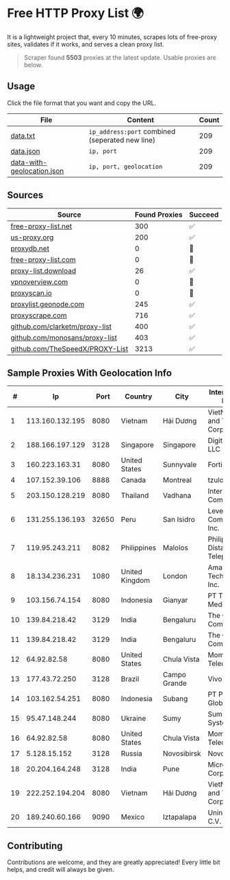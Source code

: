 
# Free HTTP Proxy List 🌍

It is a lightweight project that, every 10 minutes, scrapes lots of free-proxy sites, validates if it works, and serves a clean proxy list.


> Scraper found **5503** proxies at the latest update. Usable proxies are below.

## Usage

Click the file format that you want and copy the URL.


|File|Content|Count|
|----|-------|-----|
|[data.txt](https://raw.githubusercontent.com/themiralay/Proxy-List-World/master/data.txt)|`ip_address:port` combined (seperated new line)|209|
|[data.json](https://raw.githubusercontent.com/themiralay/Proxy-List-World/master/data.json)|`ip, port`|209|
|[data-with-geolocation.json](https://raw.githubusercontent.com/themiralay/Proxy-List-World/master/data-with-geolocation.json)|`ip, port, geolocation`|209|

## Sources

|Source|Found Proxies|Succeed|
|------|-------------|-------|
|[free-proxy-list.net](https://free-proxy-list.net)|300|✅|
|[us-proxy.org](https://www.us-proxy.org)|200|✅|
|[proxydb.net](http://proxydb.net)|0|🚫|
|[free-proxy-list.com](https://free-proxy-list.com/?page=&port=&type%5B%5D=http&type%5B%5D=https&up_time=0&search=Search)|0|🚫|
|[proxy-list.download](https://www.proxy-list.download/HTTP)|26|✅|
|[vpnoverview.com](https://vpnoverview.com/privacy/anonymous-browsing/free-proxy-servers)|0|🚫|
|[proxyscan.io](https://www.proxyscan.io)|0|🚫|
|[proxylist.geonode.com](https://proxylist.geonode.com/api/proxy-list?limit=300&page=1&sort_by=lastChecked&sort_type=desc&protocols=http,https)|245|✅|
|[proxyscrape.com](https://api.proxyscrape.com/v2/?request=displayproxies&protocol=http&timeout=10000&country=all&ssl=all&anonymity=all)|716|✅|
|[github.com/clarketm/proxy-list](https://raw.githubusercontent.com/clarketm/proxy-list/master/proxy-list-raw.txt)|400|✅|
|[github.com/monosans/proxy-list](https://raw.githubusercontent.com/monosans/proxy-list/main/proxies/http.txt)|403|✅|
|[github.com/TheSpeedX/PROXY-List](https://raw.githubusercontent.com/TheSpeedX/PROXY-List/master/http.txt)|3213|✅|


## Sample Proxies With Geolocation Info

|#|Ip|Port|Country|City|Internet Service Provider|
|-|--|----|-------|----|-------------------------|
|1|113.160.132.195|8080|Vietnam|Hải Dương|VietNam Post and Telecom Corporation|
|2|188.166.197.129|3128|Singapore|Singapore|DigitalOcean, LLC|
|3|160.223.163.31|8080|United States|Sunnyvale|Fortinet Inc.|
|4|107.152.39.106|8888|Canada|Montreal|tzulo, inc.|
|5|203.150.128.219|8080|Thailand|Vadhana|Internet Thailand Company Ltd|
|6|131.255.136.193|32650|Peru|San Isidro|Level 3 Communications, Inc.|
|7|119.95.243.211|8082|Philippines|Malolos|Philippine Long Distance Telephone Co.|
|8|18.134.236.231|1080|United Kingdom|London|Amazon Technologies Inc.|
|9|103.156.74.154|8080|Indonesia|Gianyar|PT Trika Global Media|
|10|139.84.218.42|3129|India|Bengaluru|The Constant Company, LLC|
|11|139.84.218.42|3129|India|Bengaluru|The Constant Company, LLC|
|12|64.92.82.58|8080|United States|Chula Vista|Momentum Telecom, Inc.|
|13|177.43.72.250|3128|Brazil|Campo Grande|Vivo|
|14|103.162.54.251|8080|Indonesia|Subang|PT Pratama Asia Globalindo|
|15|95.47.148.244|8080|Ukraine|Sumy|Sumski Telecom Systems Ltd|
|16|64.92.82.58|8080|United States|Chula Vista|Momentum Telecom, Inc.|
|17|5.128.15.152|3128|Russia|Novosibirsk|Novotelecom Ltd|
|18|20.204.164.248|3128|India|Pune|Microsoft Corporation|
|19|222.252.194.204|8080|Vietnam|Hải Dương|VietNam Post and Telecom Corporation|
|20|189.240.60.166|9090|Mexico|Iztapalapa|Uninet S.A. de C.V.|



## Contributing

Contributions are welcome, and they are greatly appreciated! Every
little bit helps, and credit will always be given.


